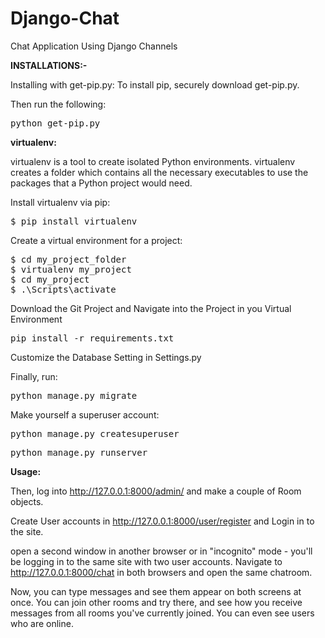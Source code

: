 # Django-Chat

Chat Application Using Django Channels

<b>INSTALLATIONS:-</b>

Installing with get-pip.py:
To install pip, securely download get-pip.py.

Then run the following:

<pre>python get-pip.py</pre>

<b>virtualenv:</b>

virtualenv is a tool to create isolated Python environments. virtualenv creates a folder which contains all the necessary executables to use the packages that a Python project would need.

Install virtualenv via pip:

<pre>$ pip install virtualenv</pre>

Create a virtual environment for a project:
<pre>
$ cd my_project_folder
$ virtualenv my_project
$ cd my_project
$ .\Scripts\activate
</pre>
Download the Git Project and Navigate into the Project in you Virtual Environment

<pre>pip install -r requirements.txt</pre>

Customize the Database Setting in Settings.py 

Finally, run:

<pre>python manage.py migrate</pre>

Make yourself a superuser account:

<pre>python manage.py createsuperuser</pre>

<pre>python manage.py runserver</pre>

<b>Usage:</b>

Then, log into http://127.0.0.1:8000/admin/ and make a couple of Room objects. 

Create User accounts in http://127.0.0.1:8000/user/register and Login in to the site.

open a second window in another browser or in "incognito" mode - you'll be logging in to the same site with two user accounts. Navigate to http://127.0.0.1:8000/chat in both browsers and open the same chatroom.

Now, you can type messages and see them appear on both screens at once. You can join other rooms and try there, and see how you receive messages from all rooms you've currently joined. You can even see users who are online.

